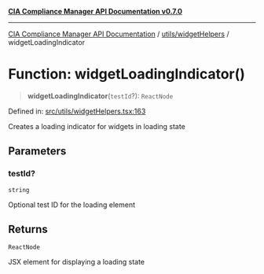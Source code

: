 [**CIA Compliance Manager API Documentation v0.7.0**](../../../README.md)

***

[CIA Compliance Manager API Documentation](../../../modules.md) / [utils/widgetHelpers](../README.md) / widgetLoadingIndicator

# Function: widgetLoadingIndicator()

> **widgetLoadingIndicator**(`testId`?): `ReactNode`

Defined in: [src/utils/widgetHelpers.tsx:163](https://github.com/Hack23/cia-compliance-manager/blob/a904e43458f81faf7066f9da9fc149cc9f6e236d/src/utils/widgetHelpers.tsx#L163)

Creates a loading indicator for widgets in loading state

## Parameters

### testId?

`string`

Optional test ID for the loading element

## Returns

`ReactNode`

JSX element for displaying a loading state

